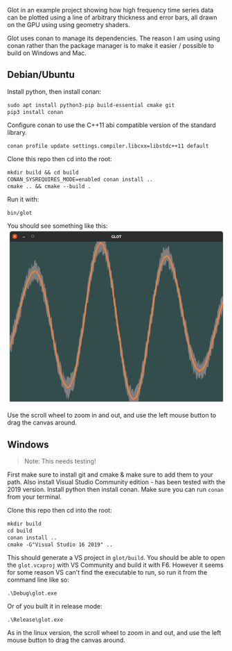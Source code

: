 Glot in an example project showing how high frequency time series data can be plotted using a line of arbitrary thickness and error bars, all drawn on the GPU using using geometry shaders.

Glot uses conan to manage its dependencies. The reason I am using using conan rather than the package manager is to make it easier / possible to build on Windows and Mac.

## Debian/Ubuntu
Install python, then install conan:
```
sudo apt install python3-pip build-essential cmake git
pip3 install conan
```

Configure conan to use the C++11 abi compatible version of the standard library.
```
conan profile update settings.compiler.libcxx=libstdc++11 default
```

Clone this repo then cd into the root:
```
mkdir build && cd build
CONAN_SYSREQUIRES_MODE=enabled conan install ..
cmake .. && cmake --build .
```

Run it with:
```
bin/glot
```

You should see something like this:
![screenshot](screenshot.png)

Use the scroll wheel to zoom in and out, and use the left mouse button to drag the canvas around.

## Windows

> Note: This needs testing!

First make sure to install git and cmake & make sure to add them to your path.
Also install Visual Studio Community edition - has been tested with the 2019 version.
Install python then install conan. Make sure you can run `conan` from your terminal.

Clone this repo then cd into the root:
```
mkdir build
cd build
conan install ..
cmake -G"Visual Studio 16 2019" ..
```

This should generate a VS project in `glot/build`. You should be able to open the `glot.vcxproj` with VS Community and build it with F6.
However it seems for some reason VS can't find the executable to run, so run it from the command line like so:
```
.\Debug\glot.exe
```

Or of you built it in release mode:

```
.\Release\glot.exe
```

As in the linux version, the scroll wheel to zoom in and out, and use the left mouse button to drag the canvas around.
